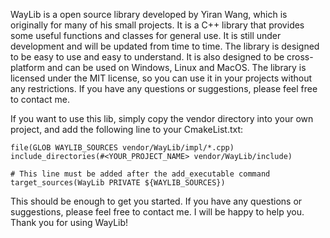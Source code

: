 WayLib is a open source library developed by Yiran Wang, which is originally for many of his small projects. It is a C++ library that provides some useful functions and classes for general use. It is still under development and will be updated from time to time. The library is designed to be easy to use and easy to understand. It is also designed to be cross-platform and can be used on Windows, Linux and MacOS. The library is licensed under the MIT license, so you can use it in your projects without any restrictions. If you have any questions or suggestions, please feel free to contact me.

If you want to use this lib, simply copy the vendor directory into your own project, and add the following line to your CmakeList.txt:
```
file(GLOB WAYLIB_SOURCES vendor/WayLib/impl/*.cpp)
include_directories(#<YOUR_PROJECT_NAME> vendor/WayLib/include)

# This line must be added after the add_executable command
target_sources(WayLib PRIVATE ${WAYLIB_SOURCES})
```

This should be enough to get you started. If you have any questions or suggestions, please feel free to contact me. I will be happy to help you. Thank you for using WayLib!
